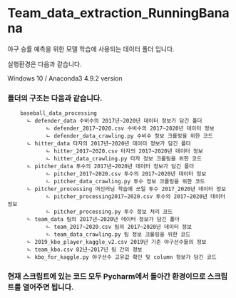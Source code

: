 # Team_data_extraction_RunningBanana

야구 승률 예측을 위한 모델 학습에 사용되는 데이터 폴더 입니다.

실행환경은 다음과 같습니다.

Windows 10 / Anaconda3 4.9.2 version 


### 폴더의 구조는 다음과 같습니다.
```
    baseball_data_processing
      ㄴ defender_data 수비수의 2017년~2020년 데이터 정보가 담긴 폴더
            ㄴ defender_2017~2020.csv 수비수의 2017~2020년 데이터 정보
            ㄴ defender_data_crawling.py 수비수 정보 크롤링을 위한 코드
      ㄴ hitter_data 타자의 2017년~2020년 데이터 정보가 담긴 폴더
            ㄴ hitter_2017~2020.csv 타자의 2017~2020년 데이터 정보
            ㄴ hitter_data_crawling.py 타자 정보 크롤링을 위한 코드
      ㄴ pitcher_data 투수의 2017년~2020년 데이터 정보가 담긴 폴더
            ㄴ pitcher_2017~2020.csv 투수의 2017~2020년 데이터 정보
            ㄴ pitcher_data_crawling.py 투수 정보 크롤링을 위한 코드
      ㄴ pitcher_processing 머신러닝 학습에 쓰일 투수 2017_2020년 데이터 정보
            ㄴ pitcher_processing2017~2020.csv 투수의 2017~2020년 데이터 정보
            ㄴ pitcher_processing.py 투수 정보 처리 코드
      ㄴ team_data 팀의 2017년~2020년 데이터 정보가 담긴 폴더
            ㄴ team_2017~2020.csv 팀의 2017~2020년 데이터 정보
            ㄴ team_data_crawling.py 팀 정보 크롤링을 위한 코드
      ㄴ 2019_kbo_player_kaggle_v2.csv 2019년 기준 야구선수들의 정보
      ㄴ team_kbo.csv 82년~2017년 팀 간의 정보
      ㄴ kbo_for_kaggle.py 야구선수 고유값 확인 및 column 정보가 담긴 코드

```              
 
 
### 현재 스크립트에 있는 코드 모두 Pycharm에서 돌아간 환경이므로 스크립트를 열어주면 됩니다.

